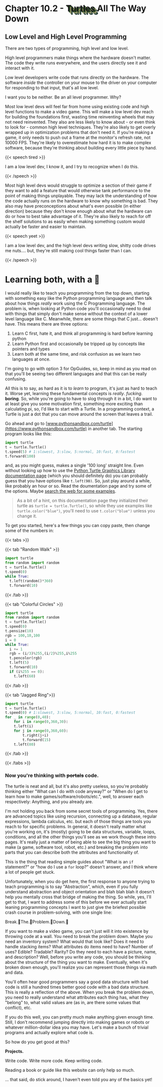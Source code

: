 # Chapter 10.2 - <span style="text-shadow:3px 3px 0 #254522, 6px 6px 0 #9D9765,9px 9px 0 #49614D, 11px 11px 0 #1a302e;">Turtles</span> All The Way Down

<script>
    document.getElementById("codeMenu").open = true;
</script>
<!-- TODO: I want to rewrite all of this intro to use Zig instead of C. I think Rust is a bit too complicated to start with, and C itself is easy enough to teach at first but becomes a massive pain as soon as header files, make, etc. get introduced. Plus, because the types people actually use (uint8_t, etc.) are behind <stdint.h> it's just way more confusing to deal with byte widths than necessary. Nim would also be an option, but its too close to Python in syntax, which would be confusing and defeat the purpose of trying to teach low level stuff. As a bonus, https://gamercade.io/blog/gamercade-0-1-0/ looks pretty swick as a way to actually make a project, as I did want to do some sort of fantasy console thing but didn't want do it in python (pyxel?), or LUA (ruling out the normal suspects). As an extra bonus, Zig will still lets us bind to C later and use it's build system, avoiding at least some of the mess when I do, ultimately, have to teach C over in the Low Level Chapte -->


## Low Level and High Level Programming

There are two types of programming, high level and low level. 

High level programmers make things where the hardware doesn't matter. The code they write runs everywhere, and the users directly see it and interact with it. 

Low level developers write code that runs directly on the hardware. The software *inside* the controller on your mouse to the driver on your computer for responding to that input, that's all low level.

I want you to be neither. Be an all level programmer. Why?

Most low level devs will feel far from home using existing code and high level functions to make a video game. This will make a low level dev reach for building the foundations first, wasting time reinventing wheels that may not need reinvented. They also are less likely to know about - or even think to look for - common high level techniques. They're also likely to get overly wrapped up in optimization problems that don't need it. If you're making a game, it only needs to push out a frame at the monitor's refresh rate, not 10000 FPS. They're likely to overestimate how hard it is to make complex software, because they're thinking about building every little piece by hand.

{{< speech tired >}}

I am a low level dev, I know it, and I try to recognize when I do this.

{{< /speech >}}

Most high level devs would struggle to optimize a section of their game if they want to add a feature that would otherwise tank performance to the point of making things unplayable. They may lack the understanding of how the code actually runs on the hardware to know why something is bad. They also may have preconceptions about what's even possible (in either direction) because they don't know enough about what the hardware can do or how to best take advantage of it. They're also likely to reach for off the shelf solutions to as easily when making something custom would actually be faster and easier to maintain.

{{< speech yeet >}}

I am a low level dev, and the high level devs writing slow, shitty code drives me nuts.... but, they're still making cool things faster than I can.

{{< /speech >}}

# Learning both, with a 🐢

I would really like to teach you programming from the top down, starting with something easy like the Python programming language and then talk about how things *really* work using the C Programming language. The problem is, when looking at Python code you'll occasionally need to deal with things that simply don't make sense without the context of a lower level language like C. Meanwhile, there are some things that C just... doesn't have. This means there are three options:

1. Learn C first, hate it, and think all programming is hard before learning python
2. Learn Python first and occasionally be tripped up by concepts like pointers and types
3. Learn both at the same time, and risk confusion as we learn two languages at once.

I'm going to go with option 3 for OpGuides, so, keep in mind as you read on that you'll be seeing two different languages and that this can be really confusing.

All this is to say, as hard as it is to *learn* to program, it's just as hard to teach it. Worse yet, learning these fundamental concepts is *really*. *fucking*. **boring**. So, while you're going to have to slog through it in a bit, I do want to at least give you some motivation first, something more exciting than calculating pi, so, I'd like to start with a Turtle. In a programming context, a Turtle is just a dot that you can move around the screen that leaves a trail.

Go ahead and go to [www.pythonsandbox.com/turtle](https://www.pythonsandbox.com/turtle) in another tab. The starting program looks like this:

```python
import turtle
t = turtle.Turtle()
t.speed(5) # 1:slowest, 3:slow, 5:normal, 10:fast, 0:fastest
t.forward(100)
```

and, as you might guess, makes a single '100 long' straight line. Even without looking up how to use the [Python Turtle Graphics Library documentation page](https://docs.python.org/3/library/turtle.html) (which you should definitely do) you can probably guess that you have options like `t.left(90)`. So, just play around a while, like probably an hour or so. Read the doumentation page and try some of the options. Maybe [search the web for some examples](https://michael0x2a.com/blog/turtle-examples).

> As a bit of a hint, on this documentation page they initialized their turtle as `turtle = turtle.Turtle()`, so while they use examples like `turtle.color("blue")`, you'll need to use `t.color("blue")` unless you change it.

To get you started, here's a few things you can copy paste, then change some of the numbers in:

{{< tabs >}}

{{< tab "Random Walk" >}}

```python
import turtle
from random import random
t = turtle.Turtle()
t.speed(0)
while True:
  t.left(random()*360)
  t.forward(10)
```

{{< /tab >}}

{{< tab "Colorful Circles" >}}

```python
import turtle
from random import random
t = turtle.Turtle()
t.speed(0)
t.pensize(10)
rgb = 100,10,100
i = 0
while True:
  i += 1
  rgb = (i/3)%255,(i/2)%255,i%255
  t.pencolor(rgb)
  t.left(5)
  t.forward(10)
  if (i%255 == 0):
    t.left(60)

```

{{< /tab >}}

{{< tab "Jagged Ring">}}

```python
import turtle
t = turtle.Turtle()
t.speed(0) # 1:slowest, 3:slow, 5:normal, 10:fast, 0:fastest
for _ in range(0,40):
	for i in range(0,360,30):
  	t.left(i)
  	for j in range(0,360,60):
  		t.right(j+i)
  		t.forward(15)
	t.left(80)
```

{{< /tab >}}

{{< /tabs >}}

### Now you're thinking with ~~portals~~ code.

The turtle is neat and all, but it's also pretty useless, so you're probably thinking either "What can I do with code anyway?" or "When do I get to learn how to make games/software/robots/etc.", well, to answer each respectively: Anything, and you already are. 

I'm not holding you back from some secret tools of programming. Yes, there are advanced topics like using recursion, connecting up a database, regular expressions, lambda calculus, etc. but each of those things are tools you reach to for specific problems. In general, it doesn't really matter what you're working on, it's (mostly) going to be data structures, variable, loops, conditions, and all the other things you'll see as we work though these intro pages. It's really just a matter of being able to see the big thing you want to make (a game, software tool, robot, etc.) and breaking the problem into parts that you can describe both the attributes and functionality of.

This is the thing that reading simple guides about "What is an `if` statement?" or "how do I use a `for` loop?" doesn't answer, and I think where a lot of people get stuck.

Unfortunately, when you do get here, the first response to anyone trying to teach programming is to say "Abstraction", which, even if you fully understand abstraction and object orientation and blah blah blah it doesn't help you mentally cross that bridge of making the thing. So while, yes, I'll get to that, I want to address some of this before we ever actually start leaning programming concepts I want to just give the briefest possible crash course in problem-solving, with one single line:

Break.👏The.👏Problem.👏Down.👏

If you want to make a video game, you can't just will it into existence by throwing code at a wall. You need to break the problem down. Maybe you need an inventory system? What would that look like? Does it need to handle stacking items? What attributes do items need to have? Number of uses? Edible? Tradable? Rarity? Do they need to each have a picture, name, and description? Well, before you write any code, you should be thinking about the structure of the thing you want to make. Eventually, when it's broken down enough, you'll realize you can represent those things via math and data. 

You'll often hear good programmers say a good data structure with bad code is still a hundred times better good code with a bad data structure. This is really a reflection of the above. When you break the problem down, you need to really understand what attributes each thing has, what they "belong" to, what valid values are (as in, are there some values that conflict), etc.

If you do this well, you can pretty much make anything given enough time. Still, I don't recommend jumping directly into making games or robots or whatever million-dollar idea you may have. Let's make a bunch of trivial programs and actually explore what code is.

So how do you get good at this?

**Projects.**

Write code. Write more code. Keep writing code.

Reading a book or guide like this website can only help so much.

... that said, do stick around, I haven't even told you any of the basics yet!